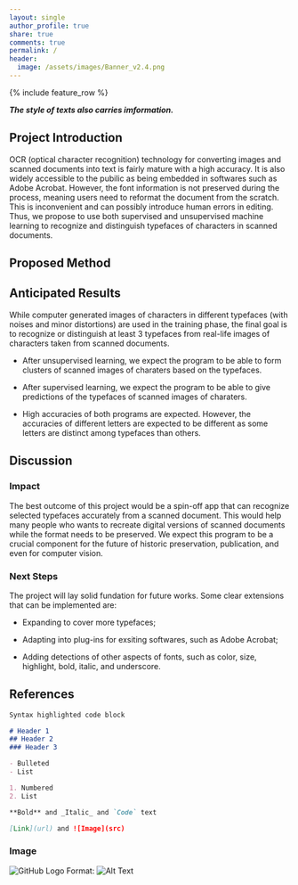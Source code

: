 ```yaml
---
layout: single
author_profile: true
share: true
comments: true
permalink: /
header:
  image: /assets/images/Banner_v2.4.png
---
```

{% include feature_row %}

_**The style of texts also carries imformation.**_ 

## Project Introduction

OCR (optical character recognition) technology for converting images and scanned documents into text is fairly mature with a high accuracy. It is also widely accessible to the pubilic as being embedded in softwares such as Adobe Acrobat. However, the font information is not preserved during the process, meaning users need to reformat the document from the scratch. This is inconvenient and can possibly introduce human errors in editing. Thus, we propose to use both supervised and unsupervised machine learning to recognize and distinguish typefaces of characters in scanned documents.

## Proposed Method



## Anticipated Results

While computer generated images of characters in different typefaces (with noises and minor distortions) are used in the training phase, the final goal is to recognize or distinguish at least 3 typefaces from real-life images of characters taken from scanned documents.

- After unsupervised learning, we expect the program to be able to form clusters of scanned images of charaters based on the typefaces.

- After supervised learning, we expect the program to be able to give predictions of the typefaces of scanned images of charaters.

- High accuracies of both programs are expected. However, the accuracies of different letters are expected to be different as some letters are distinct among typefaces than others.

## Discussion
### Impact

The best outcome of this project would be a spin-off app that can recognize selected typefaces accurately from a scanned document. This would help many people who wants to recreate digital versions of scanned documents while the format needs to be preserved. We expect this program to be a crucial component for the future of historic preservation, publication, and even for computer vision.

### Next Steps

The project will lay solid fundation for future works. Some clear extensions that can be implemented are:

- Expanding to cover more typefaces;

- Adapting into plug-ins for exsiting softwares, such as Adobe Acrobat;

- Adding detections of other aspects of fonts, such as color, size, highlight, bold, italic, and underscore. 

## References

```markdown
Syntax highlighted code block

# Header 1
## Header 2
### Header 3

- Bulleted
- List

1. Numbered
2. List

**Bold** and _Italic_ and `Code` text

[Link](url) and ![Image](src)
```

### Image
![GitHub Logo](https://www.gettyimages.com/gi-resources/images/Embed/new/embed2.jpg)
Format: ![Alt Text](url)
